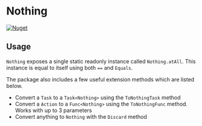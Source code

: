 ﻿# Nothing

[![Nuget](https://img.shields.io/nuget/v/Dev.ComradeVanti.Nothing)](https://www.nuget.org/packages/Dev.ComradeVanti.Nothing)

## Usage

`Nothing` exposes a single static readonly instance called `Nothing.atAll`. This
instance is equal to itself using both `==` and `Equals`.

The package also includes a few useful extension methods which are listed below.

- Convert a `Task` to a `Task<Nothing>` using the `ToNothingTask` method
- Convert a `Action` to a `Func<Nothing>` using the `ToNothingFunc` method.
  Works with up to 3 parameters
- Convert anything to `Nothing` with the `Discard` method